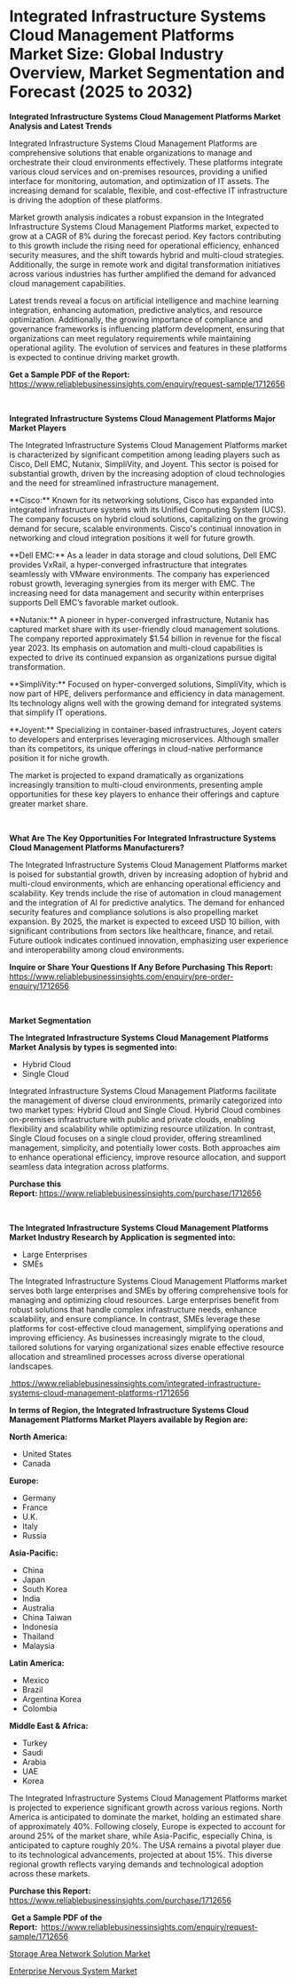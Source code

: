 <p><h1>Integrated Infrastructure Systems Cloud Management Platforms Market Size: Global Industry Overview, Market Segmentation and Forecast (2025 to 2032)</h1></p><p><strong>Integrated Infrastructure Systems Cloud Management Platforms Market Analysis and Latest Trends</strong></p>
<p><p>Integrated Infrastructure Systems Cloud Management Platforms are comprehensive solutions that enable organizations to manage and orchestrate their cloud environments effectively. These platforms integrate various cloud services and on-premises resources, providing a unified interface for monitoring, automation, and optimization of IT assets. The increasing demand for scalable, flexible, and cost-effective IT infrastructure is driving the adoption of these platforms.</p><p>Market growth analysis indicates a robust expansion in the Integrated Infrastructure Systems Cloud Management Platforms market, expected to grow at a CAGR of 8% during the forecast period. Key factors contributing to this growth include the rising need for operational efficiency, enhanced security measures, and the shift towards hybrid and multi-cloud strategies. Additionally, the surge in remote work and digital transformation initiatives across various industries has further amplified the demand for advanced cloud management capabilities.</p><p>Latest trends reveal a focus on artificial intelligence and machine learning integration, enhancing automation, predictive analytics, and resource optimization. Additionally, the growing importance of compliance and governance frameworks is influencing platform development, ensuring that organizations can meet regulatory requirements while maintaining operational agility. The evolution of services and features in these platforms is expected to continue driving market growth.</p></p>
<p><strong>Get a Sample PDF of the Report:&nbsp;</strong> <a href="https://www.reliablebusinessinsights.com/enquiry/request-sample/1712656?utm_campaign=60&utm_medium=2&utm_source=Github&utm_content=ia&utm_term=11012025&utm_id=integrated-infrastructure-systems-cloud-management-platforms">https://www.reliablebusinessinsights.com/enquiry/request-sample/1712656</a></p>
<p>&nbsp;</p>
<p><strong>Integrated Infrastructure Systems Cloud Management Platforms Major Market Players</strong></p>
<p><p>The Integrated Infrastructure Systems Cloud Management Platforms market is characterized by significant competition among leading players such as Cisco, Dell EMC, Nutanix, SimpliVity, and Joyent. This sector is poised for substantial growth, driven by the increasing adoption of cloud technologies and the need for streamlined infrastructure management.</p><p>**Cisco:** Known for its networking solutions, Cisco has expanded into integrated infrastructure systems with its Unified Computing System (UCS). The company focuses on hybrid cloud solutions, capitalizing on the growing demand for secure, scalable environments. Cisco's continual innovation in networking and cloud integration positions it well for future growth.</p><p>**Dell EMC:** As a leader in data storage and cloud solutions, Dell EMC provides VxRail, a hyper-converged infrastructure that integrates seamlessly with VMware environments. The company has experienced robust growth, leveraging synergies from its merger with EMC. The increasing need for data management and security within enterprises supports Dell EMC’s favorable market outlook.</p><p>**Nutanix:** A pioneer in hyper-converged infrastructure, Nutanix has captured market share with its user-friendly cloud management solutions. The company reported approximately $1.54 billion in revenue for the fiscal year 2023. Its emphasis on automation and multi-cloud capabilities is expected to drive its continued expansion as organizations pursue digital transformation.</p><p>**SimpliVity:** Focused on hyper-converged solutions, SimpliVity, which is now part of HPE, delivers performance and efficiency in data management. Its technology aligns well with the growing demand for integrated systems that simplify IT operations.</p><p>**Joyent:** Specializing in container-based infrastructures, Joyent caters to developers and enterprises leveraging microservices. Although smaller than its competitors, its unique offerings in cloud-native performance position it for niche growth.</p><p>The market is projected to expand dramatically as organizations increasingly transition to multi-cloud environments, presenting ample opportunities for these key players to enhance their offerings and capture greater market share.</p></p>
<p>&nbsp;</p>
<p><strong>What Are The Key Opportunities For Integrated Infrastructure Systems Cloud Management Platforms Manufacturers?</strong></p>
<p><p>The Integrated Infrastructure Systems Cloud Management Platforms market is poised for substantial growth, driven by increasing adoption of hybrid and multi-cloud environments, which are enhancing operational efficiency and scalability. Key trends include the rise of automation in cloud management and the integration of AI for predictive analytics. The demand for enhanced security features and compliance solutions is also propelling market expansion. By 2025, the market is expected to exceed USD 10 billion, with significant contributions from sectors like healthcare, finance, and retail. Future outlook indicates continued innovation, emphasizing user experience and interoperability among cloud environments.</p></p>
<p><strong>Inquire or Share Your Questions If Any Before Purchasing This Report:</strong> <a href="https://www.reliablebusinessinsights.com/enquiry/pre-order-enquiry/1712656?utm_campaign=60&utm_medium=2&utm_source=Github&utm_content=ia&utm_term=11012025&utm_id=integrated-infrastructure-systems-cloud-management-platforms">https://www.reliablebusinessinsights.com/enquiry/pre-order-enquiry/1712656</a></p>
<p>&nbsp;</p>
<p><strong>Market Segmentation</strong></p>
<p><strong>The Integrated Infrastructure Systems Cloud Management Platforms Market Analysis by types is segmented into:</strong></p>
<p><ul><li>Hybrid Cloud</li><li>Single Cloud</li></ul></p>
<p><p>Integrated Infrastructure Systems Cloud Management Platforms facilitate the management of diverse cloud environments, primarily categorized into two market types: Hybrid Cloud and Single Cloud. Hybrid Cloud combines on-premises infrastructure with public and private clouds, enabling flexibility and scalability while optimizing resource utilization. In contrast, Single Cloud focuses on a single cloud provider, offering streamlined management, simplicity, and potentially lower costs. Both approaches aim to enhance operational efficiency, improve resource allocation, and support seamless data integration across platforms.</p></p>
<p><strong>Purchase this Report:&nbsp;</strong><a href="https://www.reliablebusinessinsights.com/purchase/1712656?utm_campaign=60&utm_medium=2&utm_source=Github&utm_content=ia&utm_term=11012025&utm_id=integrated-infrastructure-systems-cloud-management-platforms">https://www.reliablebusinessinsights.com/purchase/1712656</a></p>
<p>&nbsp;</p>
<p><strong>The Integrated Infrastructure Systems Cloud Management Platforms Market Industry Research by Application is segmented into:</strong></p>
<p><ul><li>Large Enterprises</li><li>SMEs</li></ul></p>
<p><p>The Integrated Infrastructure Systems Cloud Management Platforms market serves both large enterprises and SMEs by offering comprehensive tools for managing and optimizing cloud resources. Large enterprises benefit from robust solutions that handle complex infrastructure needs, enhance scalability, and ensure compliance. In contrast, SMEs leverage these platforms for cost-effective cloud management, simplifying operations and improving efficiency. As businesses increasingly migrate to the cloud, tailored solutions for varying organizational sizes enable effective resource allocation and streamlined processes across diverse operational landscapes.</p></p>
<p><a href="https://www.reliablebusinessinsights.com/integrated-infrastructure-systems-cloud-management-platforms-r1712656?utm_campaign=60&utm_medium=2&utm_source=Github&utm_content=ia&utm_term=11012025&utm_id=integrated-infrastructure-systems-cloud-management-platforms">&nbsp;https://www.reliablebusinessinsights.com/integrated-infrastructure-systems-cloud-management-platforms-r1712656</a></p>
<p><strong>In terms of Region, the Integrated Infrastructure Systems Cloud Management Platforms Market Players available by Region are:</strong></p>
<p>
    <p> <strong> North America: </strong>
        <ul>
            <li>United States</li>
            <li>Canada</li>
        </ul>
        </p> 
    <p> <strong> Europe: </strong>
        <ul>
            <li>Germany</li>
            <li>France</li>
            <li>U.K.</li>
            <li>Italy</li>
            <li>Russia</li>
        </ul>
        </p> 
    <p> <strong> Asia-Pacific: </strong>
        <ul>
            <li>China</li>
            <li>Japan</li>
            <li>South Korea</li>
            <li>India</li>
            <li>Australia</li>
            <li>China Taiwan</li>
            <li>Indonesia</li>
            <li>Thailand</li>
            <li>Malaysia</li>
        </ul>
        </p> 
    <p> <strong> Latin America: </strong>
        <ul>
            <li>Mexico</li>
            <li>Brazil</li>
            <li>Argentina Korea</li>
            <li>Colombia</li>
        </ul>
        </p> 
    <p> <strong> Middle East & Africa: </strong>
        <ul>
            <li>Turkey</li>
            <li>Saudi</li>
            <li>Arabia</li>
            <li>UAE</li>
            <li>Korea</li>
        </ul>
    </p>
    </p>
<p><p>The Integrated Infrastructure Systems Cloud Management Platforms market is projected to experience significant growth across various regions. North America is anticipated to dominate the market, holding an estimated share of approximately 40%. Following closely, Europe is expected to account for around 25% of the market share, while Asia-Pacific, especially China, is anticipated to capture roughly 20%. The USA remains a pivotal player due to its technological advancements, projected at about 15%. This diverse regional growth reflects varying demands and technological adoption across these markets.</p></p>
<p><strong>Purchase this Report: </strong><a href="https://www.reliablebusinessinsights.com/purchase/1712656?utm_campaign=60&utm_medium=2&utm_source=Github&utm_content=ia&utm_term=11012025&utm_id=integrated-infrastructure-systems-cloud-management-platforms">https://www.reliablebusinessinsights.com/purchase/1712656</a></p>
<p>&nbsp;<strong>Get a Sample PDF of the Report:&nbsp;&nbsp;</strong><a href="https://www.reliablebusinessinsights.com/enquiry/request-sample/1712656?utm_campaign=60&utm_medium=2&utm_source=Github&utm_content=ia&utm_term=11012025&utm_id=integrated-infrastructure-systems-cloud-management-platforms">https://www.reliablebusinessinsights.com/enquiry/request-sample/1712656</a></p>
<p><strong></strong></p>
<p><p><a href="https://github.com/chaturberville8181/Market-Research-Report-List-1/blob/main/storage-area-network-solution-market.md?utm_campaign=60&utm_medium=2&utm_source=Github&utm_content=ia&utm_term=11012025&utm_id=integrated-infrastructure-systems-cloud-management-platforms">Storage Area Network Solution Market</a></p><p><a href="https://github.com/carendesrochers299/Market-Research-Report-List-1/blob/main/enterprise-nervous-system-market.md?utm_campaign=60&utm_medium=2&utm_source=Github&utm_content=ia&utm_term=11012025&utm_id=integrated-infrastructure-systems-cloud-management-platforms">Enterprise Nervous System Market</a></p></p>